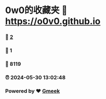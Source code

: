 # 0w0的收藏夹 :link: https://o0v0.github.io 
### :page_facing_up: [2](https://o0v0.github.io/tag.html) 
### :speech_balloon: 1 
### :hibiscus: 8119 
### :alarm_clock: 2024-05-30 13:02:48 
### Powered by :heart: [Gmeek](https://github.com/Meekdai/Gmeek)
